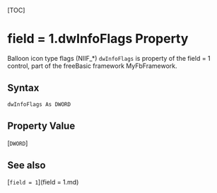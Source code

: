 [TOC]
# field = 1.dwInfoFlags Property
Balloon icon type flags (NIIF_*)
`dwInfoFlags` is property of the field = 1 control, part of the freeBasic framework MyFbFramework.
## Syntax
```freeBasic
dwInfoFlags As DWORD
```
## Property Value
[`DWORD`]
## See also
[`field = 1`](field = 1.md)
